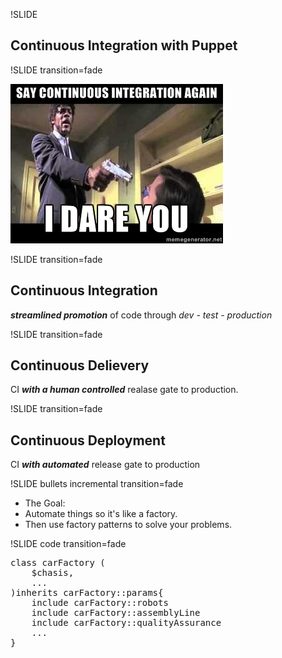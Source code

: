 !SLIDE 
## Continuous Integration with Puppet  

!SLIDE transition=fade

![this](cont_integration_dare.jpg) 

!SLIDE transition=fade

## Continuous Integration

***streamlined promotion*** of code through *dev - test - production* 

!SLIDE transition=fade

## Continuous Delievery

CI ***with a human controlled*** realase gate to production.

!SLIDE transition=fade

## Continuous Deployment

CI ***with automated*** release gate to production

!SLIDE bullets incremental transition=fade

* The Goal: 
* Automate things so it's like a factory.
* Then use factory patterns to solve your problems.

!SLIDE code transition=fade

<pre class="sh_Puppet">
class carFactory (
	$chasis,
	...
)inherits carFactory::params{	
	include carFactory::robots
	include carFactory::assemblyLine
	include carFactory::qualityAssurance
	...
}

</pre>




